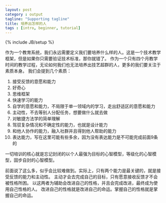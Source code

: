 ```yaml
---
layout: post
category : output
tagline: "Supporting tagline"
title: 培养出怎样的人
tags : [intro, beginner, tutorial]
---
```

{% include JB/setup %}

作为一个教育系统，我们永远需要定义我们要培养什么样的人。这是一个技术教学框架，但是如果你只需要验证技术标准，那你就错了。
作为一个只有四个月教学时间的教学过程，无论如何我们也无法培养出技艺超群的人，更多的我们要关注于素质本身。
我们会提到几个素质：

1. 接受反馈的意愿和能力
2. 好奇心
3. 思维框架
4. 快速学习的能力
5. 自学的意愿和能力，不局限于单一领域内的学习，走出舒适区的意愿和能力
6. 主动性，不去等别人分配任务，想要做什么就去做
7. 对敏捷方法学的简单理解
8. 驾驭复杂情况和不确定性的能力，也就是设计能力
9. 和他人协作的能力，融入社群并且得到他人帮助的能力
10. 表达能力，写在这里可能有些多余，因为没有表达能力是不可能完成前面9条的

一切培训的核心就是忘记封闭的以个人最强为目标的心智模型，等级化的心智模型，固步自封的心智模型。

前面说了这么多，似乎会比较难做到。实际上，只有两个能力是最关键的，就是接受反馈的能力和主动性。
主动才会去完成自己的目标，只有愿意接收反馈才不会被性格所困。
以这两者为辅助会改进自己的性格，并且会完成改进，最终成为使用自己性格的人。
改进自己的性格就是改进自己的命运。掌握自己的性格就是掌握自己的命运。